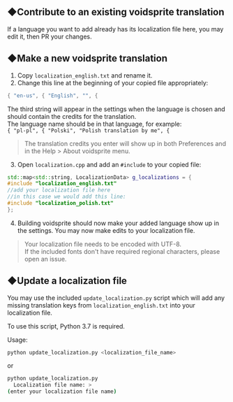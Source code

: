 ## ◆Contribute to an existing voidsprite translation

If a language you want to add already has its localization file here, you may edit it, then PR your changes.

## ◆Make a new voidsprite translation

1. Copy `localization_english.txt` and rename it.
2. Change this line at the beginning of your copied file appropriately:
```cpp
{ "en-us", { "English", "", {
```
The third string will appear in the settings when the language is chosen and should contain the credits for the translation.  
The language name should be in that language, for example:  
`{ "pl-pl", { "Polski", "Polish translation by me", {`  

> The translation credits you enter will show up in both Preferences and in the Help > About voidsprite menu.

3. Open `localization.cpp` and add an `#include` to your copied file:
```cpp
std::map<std::string, LocalizationData> g_localizations = {
#include "localization_english.txt"
//add your localization file here
//in this case we would add this line:
#include "localization_polish.txt"
};
```

4. Building voidsprite should now make your added language show up in the settings. You may now make edits to your localization file.

> Your localization file needs to be encoded with UTF-8.  
> If the included fonts don't have required regional characters, please open an issue.

## ◆Update a localization file

You may use the included `update_localization.py` script which will add any missing translation keys from `localization_english.txt` into your localization file.  

To use this script, Python 3.7 is required.

Usage:
```bash
python update_localization.py <localization_file_name>
```
or
```bash
python update_localization.py
  Localization file name: > 
(enter your localization file name)
```

